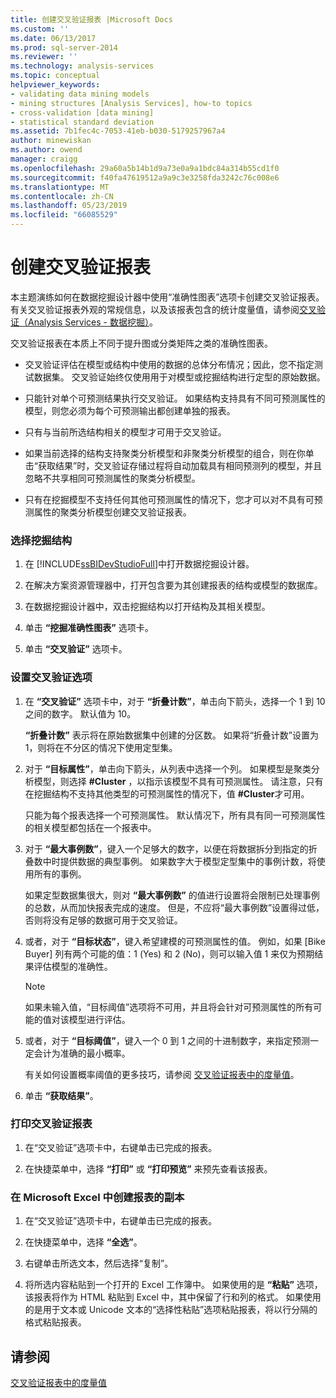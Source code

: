 ```yaml
---
title: 创建交叉验证报表 |Microsoft Docs
ms.custom: ''
ms.date: 06/13/2017
ms.prod: sql-server-2014
ms.reviewer: ''
ms.technology: analysis-services
ms.topic: conceptual
helpviewer_keywords:
- validating data mining models
- mining structures [Analysis Services], how-to topics
- cross-validation [data mining]
- statistical standard deviation
ms.assetid: 7b1fec4c-7053-41eb-b030-5179257967a4
author: minewiskan
ms.author: owend
manager: craigg
ms.openlocfilehash: 29a60a5b14b1d9a73e0a9a1bdc84a314b55cd1f0
ms.sourcegitcommit: f40fa47619512a9a9c3e3258fda3242c76c008e6
ms.translationtype: MT
ms.contentlocale: zh-CN
ms.lasthandoff: 05/23/2019
ms.locfileid: "66085529"
---
```

# <a name="create-a-cross-validation-report"></a>创建交叉验证报表
  本主题演练如何在数据挖掘设计器中使用“准确性图表”选项卡创建交叉验证报表。 有关交叉验证报表外观的常规信息，以及该报表包含的统计度量值，请参阅[交叉验证（Analysis Services - 数据挖掘）](cross-validation-analysis-services-data-mining.md)。  
  
 交叉验证报表在本质上不同于提升图或分类矩阵之类的准确性图表。  
  
-   交叉验证评估在模型或结构中使用的数据的总体分布情况；因此，您不指定测试数据集。 交叉验证始终仅使用用于对模型或挖掘结构进行定型的原始数据。  
  
-   只能针对单个可预测结果执行交叉验证。 如果结构支持具有不同可预测属性的模型，则您必须为每个可预测输出都创建单独的报表。  
  
-   只有与当前所选结构相关的模型才可用于交叉验证。  
  
-   如果当前选择的结构支持聚类分析模型和非聚类分析模型的组合，则在你单击“获取结果”时，交叉验证存储过程将自动加载具有相同预测列的模型，并且忽略不共享相同可预测属性的聚类分析模型。  
  
-   只有在挖掘模型不支持任何其他可预测属性的情况下，您才可以对不具有可预测属性的聚类分析模型创建交叉验证报表。  
  
### <a name="select-a-mining-structure"></a>选择挖掘结构  
  
1.  在 [!INCLUDE[ssBIDevStudioFull](../../includes/ssbidevstudiofull-md.md)]中打开数据挖掘设计器。  
  
2.  在解决方案资源管理器中，打开包含要为其创建报表的结构或模型的数据库。  
  
3.  在数据挖掘设计器中，双击挖掘结构以打开结构及其相关模型。  
  
4.  单击 **“挖掘准确性图表”** 选项卡。  
  
5.  单击 **“交叉验证”** 选项卡。  
  
### <a name="set-cross-validation-options"></a>设置交叉验证选项  
  
1.  在 **“交叉验证”** 选项卡中，对于 **“折叠计数”**，单击向下箭头，选择一个 1 到 10 之间的数字。 默认值为 10。  
  
     **“折叠计数”** 表示将在原始数据集中创建的分区数。 如果将“折叠计数”设置为 1，则将在不分区的情况下使用定型集。  
  
2.  对于 **“目标属性”**，单击向下箭头，从列表中选择一个列。 如果模型是聚类分析模型，则选择 **#Cluster** ，以指示该模型不具有可预测属性。 请注意，只有在挖掘结构不支持其他类型的可预测属性的情况下，值 **#Cluster**才可用。  
  
     只能为每个报表选择一个可预测属性。 默认情况下，所有具有同一可预测属性的相关模型都包括在一个报表中。  
  
3.  对于 **“最大事例数”**，键入一个足够大的数字，以便在将数据拆分到指定的折叠数中时提供数据的典型事例。 如果数字大于模型定型集中的事例计数，将使用所有的事例。  
  
     如果定型数据集很大，则对 **“最大事例数”** 的值进行设置将会限制已处理事例的总数，从而加快报表完成的速度。 但是，不应将“最大事例数”设置得过低，否则将没有足够的数据可用于交叉验证。  
  
4.  或者，对于 **“目标状态”**，键入希望建模的可预测属性的值。 例如，如果 [Bike Buyer] 列有两个可能的值：1 (Yes) 和 2 (No)，则可以输入值 1 来仅为预期结果评估模型的准确性。  
  
    > [!NOTE]  
    >  如果未输入值，“目标阈值”选项将不可用，并且将会针对可预测属性的所有可能的值对该模型进行评估。  
  
5.  或者，对于 **“目标阈值”**，键入一个 0 到 1 之间的十进制数字，来指定预测一定会计为准确的最小概率。  
  
     有关如何设置概率阈值的更多技巧，请参阅 [交叉验证报表中的度量值](measures-in-the-cross-validation-report.md)。  
  
6.  单击 **“获取结果”**。  
  
### <a name="print-the-cross-validation-report"></a>打印交叉验证报表  
  
1.  在“交叉验证”选项卡中，右键单击已完成的报表。  
  
2.  在快捷菜单中，选择 **“打印”** 或 **“打印预览”** 来预先查看该报表。  
  
### <a name="create-a-copy-of-the-report-in-microsoft-excel"></a>在 Microsoft Excel 中创建报表的副本  
  
1.  在“交叉验证”选项卡中，右键单击已完成的报表。  
  
2.  在快捷菜单中，选择 **“全选”**。  
  
3.  右键单击所选文本，然后选择“复制”。  
  
4.  将所选内容粘贴到一个打开的 Excel 工作簿中。 如果使用的是 **“粘贴”** 选项，该报表将作为 HTML 粘贴到 Excel 中，其中保留了行和列的格式。 如果使用的是用于文本或 Unicode 文本的“选择性粘贴”选项粘贴报表，将以行分隔的格式粘贴报表。  
  
## <a name="see-also"></a>请参阅  
 [交叉验证报表中的度量值](measures-in-the-cross-validation-report.md)  
  
  
